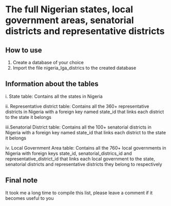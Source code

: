 # The full Nigerian states, local government areas, senatorial districts and representative districts

## How to use
1. Create a database of your choice
2. Import the file nigeria_lga_districs to the created database

## Information about the tables
i. 	State table: Contains all the states in Nigeria

ii.	Representative district table: Contains all the 360+ representative districts in Nigeria with a foreign key named state_id that links each district to the state it belongs

iii.Senatorial District table: Contains all the 100+ senatorial districts in Nigeria with a foreign key named state_id that links each district to the state it belongs

iv. Local Government Area table: Contains all the 760+ local governments in Nigeria with foreign keys state_id, senatorial_districs_id and representative_district_id that links each local government to the state, senatorial districts and representative districts they belong to respectively

## Final note
It took me a long time to compile this list, please leave a comment if it becomes useful to you